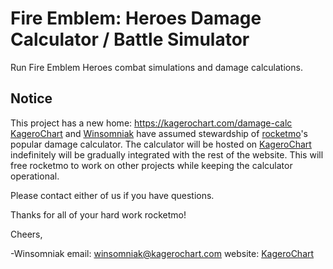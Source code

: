# Fire Emblem: Heroes Damage Calculator / Battle Simulator
Run Fire Emblem Heroes combat simulations and damage calculations.

## Notice
This project has a new home: https://kagerochart.com/damage-calc
[KageroChart](https://kagerochart.com) and [Winsomniak](https://www.reddit.com/user/winsomniak/) have assumed stewardship
of [rocketmo](https://github.com/rocketmo/)'s
popular damage calculator. The calculator will be hosted on [KageroChart](https://kagerochart.com) indefinitely
will be gradually integrated with the rest of the website. This will free rocketmo to work
on other projects while keeping the calculator operational.

Please contact either of us if you have questions.

Thanks for all of your hard work rocketmo!

Cheers,

-Winsomniak
email: [winsomniak@kagerochart.com](mailto:winsomniak@kagerochart.com)
website: [KageroChart](https://kagerochart.com)
